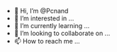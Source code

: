 - 👋 Hi, I’m @Pcnand
- 👀 I’m interested in ...
- 🌱 I’m currently learning ...
- 💞️ I’m looking to collaborate on ...
- 📫 How to reach me ...

<!---
Pcnand/Pcnand is a ✨ special ✨ repository because its `README.md` (this file) appears on your GitHub profile.
You can click the Preview link to take a look at your changes.
--->
